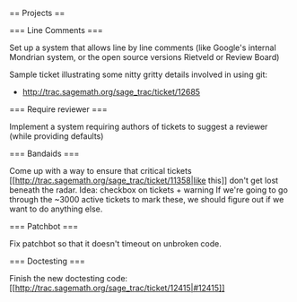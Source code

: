 == Projects ==

=== Line Comments ===

Set up a system that allows line by line comments (like Google's internal Mondrian system, or the open source versions Rietveld or Review Board)

Sample ticket illustrating some nitty gritty details involved in using git:

  * http://trac.sagemath.org/sage_trac/ticket/12685


=== Require reviewer ===

Implement a system requiring authors of tickets to suggest a reviewer (while providing defaults)

=== Bandaids ===

Come up with a way to ensure that critical tickets [[http://trac.sagemath.org/sage_trac/ticket/11358|like this]] don't get lost beneath the radar. 
Idea: checkbox on tickets + warning
If we're going to go through the ~3000 active tickets to mark these, we should figure out if we want to do anything else.

=== Patchbot ===

Fix patchbot so that it doesn't timeout on unbroken code.

=== Doctesting ===

Finish the new doctesting code: [[http://trac.sagemath.org/sage_trac/ticket/12415|#12415]]
